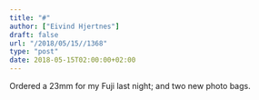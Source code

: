 ```yaml
---
title: "#"
author: ["Eivind Hjertnes"]
draft: false
url: "/2018/05/15//1368"
type: "post"
date: 2018-05-15T02:00:00+02:00
---
```


Ordered a 23mm for my Fuji last night; and two new photo bags.
